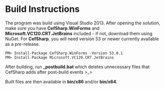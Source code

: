 # Build Instructions

The program was build using Visual Studio 2013. After opening the solution, make sure you have **CefSharp.WinForms** and **Microsoft.VC120.CRT.JetBrains** included - if not, download them using NuGet. For **CefSharp**, you will need version 53 or newer currently available as a pre-release.
```
PM> Install-Package CefSharp.WinForms -Version 53.0.1
PM> Install-Package Microsoft.VC120.CRT.JetBrains
```

After building, run **_postbuild.bat** which deletes unnecessary files that CefSharp adds after post-build events >_>

Built files are then available in **bin/x86** and/or **bin/x64**.
